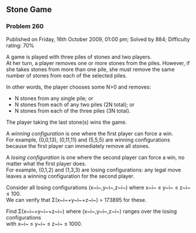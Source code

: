 Stone Game
----------

### Problem 260

Published on Friday, 16th October 2009, 01:00 pm; Solved by 884;
Difficulty rating: 70%

A game is played with three piles of stones and two players.\
 At her turn, a player removes one or more stones from the piles.
However, if she takes stones from more than one pile, she must remove
the same number of stones from each of the selected piles.

In other words, the player chooses some N\>0 and removes:

-   N stones from any single pile; or
-   N stones from each of any two piles (2N total); or
-   N stones from each of the three piles (3N total).

The player taking the last stone(s) wins the game.

A *winning configuration* is one where the first player can force a
win.\
 For example, (0,0,13), (0,11,11) and (5,5,5) are winning configurations
because the first player can immediately remove all stones.

A *losing configuration* is one where the second player can force a win,
no matter what the first player does.\
 For example, (0,1,2) and (1,3,3) are losing configurations: any legal
move leaves a winning configuration for the second player.

Consider all losing configurations (x~i~,y~i~,z~i~) where x~i~ ≤ y~i~ ≤
z~i~ ≤ 100.\
 We can verify that Σ(x~i~+y~i~+z~i~) = 173895 for these.

Find Σ(x~i~+y~i~+z~i~) where (x~i~,y~i~,z~i~) ranges over the losing
configurations\
 with x~i~ ≤ y~i~ ≤ z~i~ ≤ 1000.
